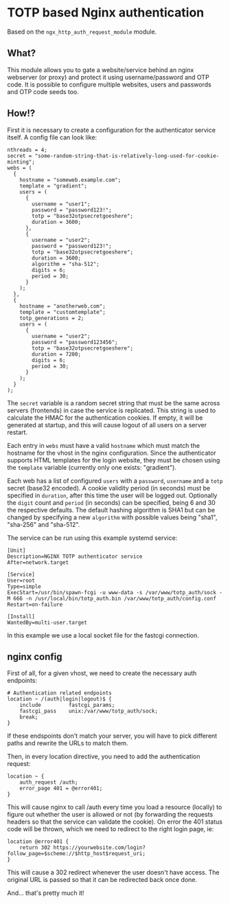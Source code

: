 
TOTP based Nginx authentication
===============================

Based on the `ngx_http_auth_request_module` module.

What?
-----

This module allows you to gate a website/service behind an nginx webserver
(or proxy) and protect it using username/password and OTP code.
It is possible to configure multiple websites, users and passwords and OTP
code seeds too.

How!?
-----

First it is necessary to create a configuration for the authenticator service
itself. A config file can look like:


```
nthreads = 4;
secret = "some-random-string-that-is-relatively-long-used-for-cookie-minting";
webs = (
  {
    hostname = "someweb.example.com";
    template = "gradient";
    users = (
      {
        username = "user1";
        password = "password123!";
        totp = "base32otpsecretgoeshere";
        duration = 3600;
      },
      {
        username = "user2";
        password = "password123!";
        totp = "base32otpsecretgoeshere";
        duration = 3600;
        algorithm = "sha-512";
        digits = 6;
        period = 30;
      }
    );
  },
  {
    hostname = "anotherweb.com";
    template = "customtemplate";
    totp_generations = 2;
    users = (
      {
        username = "user2";
        password = "password123456";
        totp = "base32otpsecretgoeshere";
        duration = 7200;
        digits = 6;
        period = 30;
      }
    );
  }
);
```

The `secret` variable is a random secret string that must be the same across
servers (frontends) in case the service is replicated. This string is used to
calculate the HMAC for the authentication cookies. If empty, it will be generated
at startup, and this will cause logout of all users on a server restart.

Each entry in `webs` must have a valid `hostname` which must match the hostname
for the vhost in the nginx configuration. Since the authenticator supports
HTML templates for the login website, they must be chosen using the `template`
variable (currently only one exists: "gradient").

Each web has a list of configured `users` with a `password`, `username` and a
`totp` secret (base32 encoded). A cookie validity period (in seconds) must be
specified in `duration`, after this time the user will be logged out.
Optionally the `digit` count and `period` (in seconds) can be specified, being
6 and 30 the respective defaults. The default hashing algorithm is SHA1 but can
be changed by specifying a new `algorithm` with possible values being "sha1",
"sha-256" and "sha-512".

The service can be run using this example systemd service:

```
[Unit]
Description=NGINX TOTP authenticator service
After=network.target

[Service]
User=root
Type=simple
ExecStart=/usr/bin/spawn-fcgi -u www-data -s /var/www/totp_auth/sock -M 666 -n /usr/local/bin/totp_auth.bin /var/www/totp_auth/config.conf
Restart=on-failure

[Install]
WantedBy=multi-user.target
```

In this example we use a local socket file for the fastcgi connection.


nginx config
------------

First of all, for a given vhost, we need to create the necessary auth endpoints:

```
# Authentication related endpoints
location ~ /(auth|login|logout)$ {
    include         fastcgi_params;
    fastcgi_pass    unix:/var/www/totp_auth/sock;
    break;
}
```

If these endspoints don't match your server, you will have to pick different
paths and rewrite the URLs to match them.

Then, in every location directive, you need to add the authentication request:

```
location ~ {
    auth_request /auth;
    error_page 401 = @error401;
}
```

This will cause nginx to call /auth every time you load a resource (locally)
to figure out whether the user is allowed or not (by forwarding the requests
headers so that the service can validate the cookie). On error the 401 status
code will be thrown, which we need to redirect to the right login page, ie:

```
location @error401 {
    return 302 https://yourwebsite.com/login?follow_page=$scheme://$http_host$request_uri;
}
```

This will cause a 302 redirect whenever the user doesn't have access. The
original URL is passed so that it can be redirected back once done.

And... that's pretty much it!


